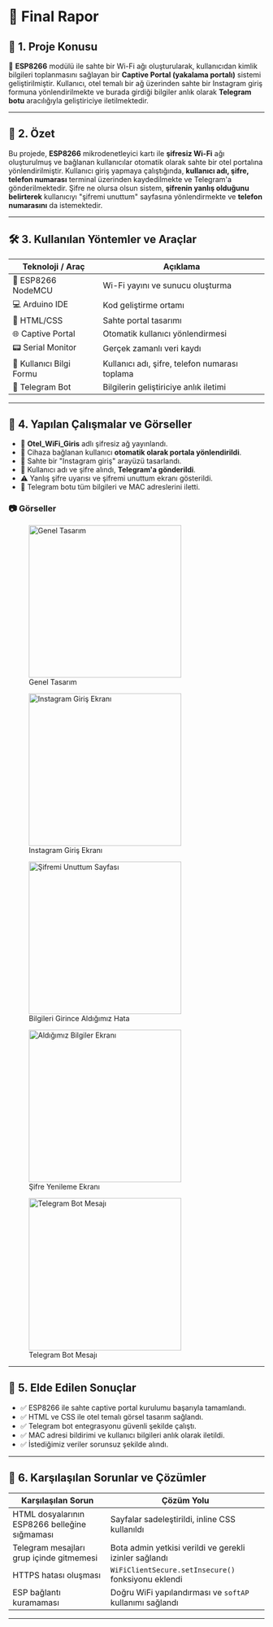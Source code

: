 
# 📄 Final Rapor

## 🧠 1. Proje Konusu

📶 **ESP8266** modülü ile sahte bir Wi-Fi ağı oluşturularak, kullanıcıdan kimlik bilgileri toplanmasını sağlayan bir **Captive Portal (yakalama portalı)** sistemi geliştirilmiştir. Kullanıcı, otel temalı bir ağ üzerinden sahte bir Instagram giriş formuna yönlendirilmekte ve burada girdiği bilgiler anlık olarak **Telegram botu** aracılığıyla geliştiriciye iletilmektedir.

---

## 📝 2. Özet

Bu projede, **ESP8266** mikrodenetleyici kartı ile **şifresiz Wi-Fi** ağı oluşturulmuş ve bağlanan kullanıcılar otomatik olarak sahte bir otel portalına yönlendirilmiştir. Kullanıcı giriş yapmaya çalıştığında, **kullanıcı adı, şifre, telefon numarası** terminal üzerinden kaydedilmekte ve Telegram'a gönderilmektedir. Şifre ne olursa olsun sistem, **şifrenin yanlış olduğunu belirterek** kullanıcıyı "şifremi unuttum" sayfasına yönlendirmekte ve **telefon numarasını** da istemektedir.

---

## 🛠️ 3. Kullanılan Yöntemler ve Araçlar

| Teknoloji / Araç         | Açıklama                                       |
| ------------------------ | ---------------------------------------------- |
| 📡 ESP8266 NodeMCU       | Wi-Fi yayını ve sunucu oluşturma               |
| 💻 Arduino IDE           | Kod geliştirme ortamı                          |
| 🎨 HTML/CSS              | Sahte portal tasarımı                          |
| 🌐 Captive Portal        | Otomatik kullanıcı yönlendirmesi               |
| 📟 Serial Monitor        | Gerçek zamanlı veri kaydı                      |
| 🔐 Kullanıcı Bilgi Formu | Kullanıcı adı, şifre, telefon numarası toplama |
| 🤖 Telegram Bot          | Bilgilerin geliştiriciye anlık iletimi         |

---

## 🧪 4. Yapılan Çalışmalar ve Görseller

* 📡 **Otel\_WiFi\_Giris** adlı şifresiz ağ yayınlandı.
* 📲 Cihaza bağlanan kullanıcı **otomatik olarak portala yönlendirildi**.
* 📄 Sahte bir "Instagram giriş" arayüzü tasarlandı.
* 🔐 Kullanıcı adı ve şifre alındı, **Telegram'a gönderildi**.
* ⚠️ Yanlış şifre uyarısı ve şifremi unuttum ekranı gösterildi.
* 📩 Telegram botu tüm bilgileri ve MAC adreslerini iletti.

### 📷 Görseller

<figure>
  <img src="Figure/karsilama.PNG" alt="Genel Tasarım" width="300">
  <figcaption>Genel Tasarım</figcaption>
</figure>

<figure>
  <img src="Figure/giris.PNG" alt="Instagram Giriş Ekranı" width="300">
  <figcaption>Instagram Giriş Ekranı</figcaption>
</figure>

<figure>
  <img src="Figure/hata.PNG" alt="Şifremi Unuttum Sayfası" width="300">
  <figcaption>Bilgileri Girince Aldığımız Hata</figcaption>
</figure>

<figure>
  <img src="Figure/sifre_yenileme.PNG" alt="Aldığımız Bilgiler Ekranı" width="300">
  <figcaption>Şifre Yenileme Ekranı</figcaption>
</figure>

<figure>
  <img src="Figure/bot.jpg" alt="Telegram Bot Mesajı" width="300">
  <figcaption>Telegram Bot Mesajı</figcaption>
</figure>


---

## 🎯 5. Elde Edilen Sonuçlar

* ✅ ESP8266 ile sahte captive portal kurulumu başarıyla tamamlandı.
* ✅ HTML ve CSS ile otel temalı görsel tasarım sağlandı.
* ✅ Telegram bot entegrasyonu güvenli şekilde çalıştı.
* ✅ MAC adresi bildirimi ve kullanıcı bilgileri anlık olarak iletildi.
* ✅ İstediğimiz veriler sorunsuz şekilde alındı.

---

## 🧩 6. Karşılaşılan Sorunlar ve Çözümler

| Karşılaşılan Sorun                                  | Çözüm Yolu                                                |
| --------------------------------------------------- | --------------------------------------------------------- |
| HTML dosyalarının ESP8266 belleğine sığmaması       |Sayfalar sadeleştirildi, inline CSS kullanıldı             |
| Telegram mesajları grup içinde gitmemesi            | Bota admin yetkisi verildi ve gerekli izinler sağlandı    |
| HTTPS hatası oluşması                               | `WiFiClientSecure.setInsecure()` fonksiyonu eklendi       |
| ESP bağlantı kuramaması                             | Doğru WiFi yapılandırması ve `softAP` kullanımı sağlandı  |

---
